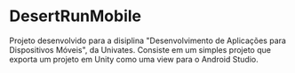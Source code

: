 # DesertRunMobile
Projeto desenvolvido para a disiplina "Desenvolvimento de Aplicações para Dispositivos Móveis", da Univates. Consiste em um simples projeto que exporta um projeto em Unity como uma view para o Android Studio.

